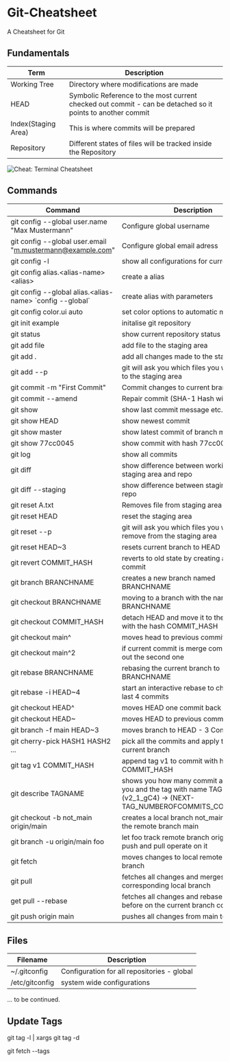 # Git-Cheatsheet
A Cheatsheet for Git 

## Fundamentals
| Term | Description |
| ----------- | ----------- |
| Working Tree | Directory where modifications are made |
| HEAD | Symbolic Reference to the most current checked out commit - can be detached so it points to another commit |
| Index(Staging Area) | This is where commits will be prepared |
| Repository | Different states of files will be tracked inside the Repository |

![Cheat: Terminal Cheatsheet](https://github.com/SebastianBoldt/Git-Cheatsheet/blob/e12a338944a5ca89aae5298119f7c96a81f52e8f/Images/index.png?raw=true)

## Commands 

| Command | Description |
| ----------- | ----------- |
| git config --global user.name "Max Mustermann" | Configure global username |
| git config --global user.email "m.mustermann@example.com" | Configure global email adress |
| git config -l | show all configurations for current repo |
| git config alias.\<alias-name\> \<alias\> | create a alias |
| git config --global alias.\<alias-name\> \`config --global\` | create alias with parameters |
| git config color.ui auto | set color options to automatic mode |
| git init example  | initalise git repository |
| git status | show current repository status |
| git add file | add file to the staging area|
| git add . | add all changes made to the staging area |
| git add --p | git will ask you which files you want to add to the staging area |
| git commit -m "First Commit" | Commit changes to current branch |
| git commit --amend | Repair commit (SHA-1 Hash will change) |
| git show | show last commit message etc. |
| git show HEAD | show newest commit |
| git show master | show latest commit of branch master |
| git show 77cc0045 | show commit with hash 77cc0045 |
| git log | show all commits |
| git diff | show difference between working tree, staging area and repo |
| git diff --staging | show difference between staging area and repo |
| git reset A.txt | Removes file from staging area |
| git reset HEAD | reset the staging area  |
| git reset --p | git will ask you which files you want to remove from the staging area |
| git reset HEAD~3 | resets current branch to HEAD - 3 Commit |
| git revert COMMIT_HASH | reverts to old state by creating a new commit |
| git branch BRANCHNAME | creates a new branch named BRANCHNAME |
| git checkout BRANCHNAME | moving to a branch with the name BRANCHNAME |
| git checkout COMMIT_HASH | detach HEAD and move it to the commit with the hash COMMIT_HASH |
| git checkout main^ | moves head to previous commit |
| git checkout main^2 | if current commit is merge commit it checks out the second one | 
| git rebase BRANCHNAME | rebasing the current branch to BRANCHNAME |
| git rebase -i HEAD~4 | start an interactive rebase to change the last 4 commits |
| git checkout HEAD^ | moves HEAD one commit back in time |
| git checkout HEAD~ | moves HEAD to previous commit |
| git branch -f main HEAD~3 | moves branch to HEAD - 3 Commit |
| git cherry-pick HASH1 HASH2 ... | pick all the commits and apply them to the current branch |
| git tag v1 COMMIT_HASH | append tag v1 to commit with hash COMMIT_HASH |
| git describe TAGNAME | shows you how many commit are between you and the tag with name TAGNAME (v2_1_gC4) -> (NEXT-TAG_NUMBEROFCOMMITS_COMMITHASH) |
| git checkout -b not_main origin/main | creates a local branch not_main that tracks the remote branch main |
| git branch -u origin/main foo | let foo track remote branch origin/main so push and pull operate on it |
| git fetch | moves changes to local remote tracking branch |
| git pull | fetches all changes and merges them in corresponding local branch |
| get pull --rebase | fetches all changes and rebases them before on the current branch commits |
| git push origin main | pushes all changes from main to origin main |
## Files

| Filename | Description |
| ----------- | ----------- |
| ~/.gitconfig  | Configuration for all repositories - global |
| /etc/gitconfig | system wide configurations |

... to be continued.

## Update Tags

git tag -l | xargs git tag -d

git fetch --tags
